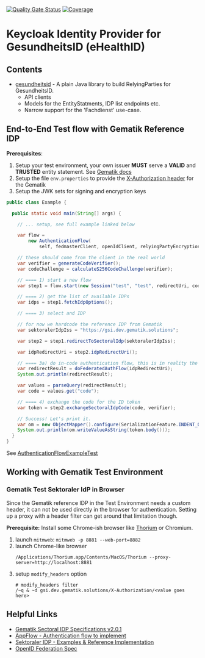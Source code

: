 [![Quality Gate Status](https://sonarcloud.io/api/project_badges/measure?project=oviva-ag_keycloak-gesundheitsid&metric=alert_status&token=64c09371c0f6c1d729fc0b0424706cd54011cb90)](https://sonarcloud.io/summary/new_code?id=oviva-ag_keycloak-gesundheitsid)
[![Coverage](https://sonarcloud.io/api/project_badges/measure?project=oviva-ag_keycloak-gesundheitsid&metric=coverage&token=64c09371c0f6c1d729fc0b0424706cd54011cb90)](https://sonarcloud.io/summary/new_code?id=oviva-ag_keycloak-gesundheitsid)

# Keycloak Identity Provider for GesundheitsID (eHealthID)

## Contents
- [gesundheitsid](./gesundheitsid) - A plain Java library to build RelyingParties for GesundheitsID.
  - API clients
  - Models for the EntityStatments, IDP list endpoints etc.
  - Narrow support for the 'Fachdienst' use-case.

## End-to-End Test flow with Gematik Reference IDP

**Prerequisites**:

1. Setup your test environment, your own issuer **MUST** serve a **VALID** and **TRUSTED** entity
  statement. See [Gematik docs](https://wiki.gematik.de/pages/viewpage.action?pageId=544316583)
2. Setup the file `env.properties` to provide
  the [X-Authorization header](https://wiki.gematik.de/display/IDPKB/Fachdienste+Test-Umgebungen)
  for the Gematik
3. Setup the JWK sets for signing and encryption keys

```java
public class Example {

  public static void main(String[] args) {

    // ... setup, see full example linked below

    var flow =
        new AuthenticationFlow(
            self, fedmasterClient, openIdClient, relyingPartyEncryptionJwks::getKeyByKeyId);

    // these should come from the client in the real world
    var verifier = generateCodeVerifier();
    var codeChallenge = calculateS256CodeChallenge(verifier);

    // ==== 1) start a new flow
    var step1 = flow.start(new Session("test", "test", redirectUri, codeChallenge, scopes));

    // ==== 2) get the list of available IDPs
    var idps = step1.fetchIdpOptions();

    // ==== 3) select and IDP

    // for now we hardcode the reference IDP from Gematik
    var sektoralerIdpIss = "https://gsi.dev.gematik.solutions";

    var step2 = step1.redirectToSectoralIdp(sektoralerIdpIss);

    var idpRedirectUri = step2.idpRedirectUri();

    // ==== 3a) do in-code authentication flow, this is in reality the proprietary flow
    var redirectResult = doFederatedAuthFlow(idpRedirectUri);
    System.out.println(redirectResult);

    var values = parseQuery(redirectResult);
    var code = values.get("code");

    // ==== 4) exchange the code for the ID token
    var token = step2.exchangeSectoralIdpCode(code, verifier);

    // Success! Let's print it.
    var om = new ObjectMapper().configure(SerializationFeature.INDENT_OUTPUT, true);
    System.out.println(om.writeValueAsString(token.body()));
  }
}

```

See [AuthenticationFlowExampleTest](https://github.com/oviva-ag/keycloak-gesundheitsid/blob/8751c92e45531f6cdca204b8db18a2825e05e69a/gesundheitsid/src/test/java/com/oviva/gesundheitsid/auth/AuthenticationFlowExampleTest.java#L44-L117)

## Working with Gematik Test Environment


### Gematik Test Sektoraler IdP in Browser

Since the Gematik reference IDP in the Test Environment needs a custom header, it can not be used directly in the browser for authentication.
Setting up a proxy with a header filter can get around that limitation though.

**Prerequisite:** Install some Chrome-ish browser like [Thorium](https://github.com/Alex313031/Thorium-MacOS/releases) or Chromium.

1. launch `mitmweb`: `mitmweb -p 8881 --web-port=8882`
2. launch Chrome-like browser
    ```
    /Applications/Thorium.app/Contents/MacOS/Thorium --proxy-server=http://localhost:8881
   ```
3. setup `modify_headers` option
    ```mitmproxy
    # modify_headers filter 
    /~q & ~d gsi.dev.gematik.solutions/X-Authorization/<value goes here>
    ```


## Helpful Links

- [Gematik Sectoral IDP Specifications v2.0.1](https://fachportal.gematik.de/fachportal-import/files/gemSpec_IDP_Sek_V2.0.1.pdf)
- [AppFlow - Authentication flow to implement](https://wiki.gematik.de/display/IDPKB/App-App+Flow#AppAppFlow-0-FederationMaster)
- [Sektoraler IDP - Examples & Reference Implementation](https://wiki.gematik.de/display/IDPKB/Sektoraler+IDP+-+Referenzimplementierung+und+Beispiele)
- [OpenID Federation Spec](https://openid.net/specs/openid-federation-1_0.html)

